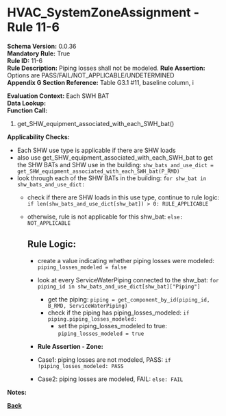 # HVAC_SystemZoneAssignment - Rule 11-6

**Schema Version:** 0.0.36  
**Mandatory Rule:** True  
**Rule ID:** 11-6  
**Rule Description:** Piping losses shall not be modeled. 
**Rule Assertion:** Options are PASS/FAIL/NOT_APPLICABLE/UNDETERMINED  
**Appendix G Section Reference:** Table G3.1 #11, baseline column, i

**Evaluation Context:** Each SWH BAT  
**Data Lookup:**   
**Function Call:**

1. get_SHW_equipment_associated_with_each_SWH_bat()

**Applicability Checks:**
- Each SHW use type is applicable if there are SHW loads
- also use get_SHW_equipment_associated_with_each_SWH_bat to get the SHW BATs and SHW use in the building: `shw_bats_and_use_dict = get_SHW_equipment_associated_with_each_SWH_bat(P_RMD)`
- look through each of the SHW BATs in the building: `for shw_bat in shw_bats_and_use_dict:`
  - check if there are SHW loads in this use type, continue to rule logic: `if len(shw_bats_and_use_dict[shw_bat]) > 0: RULE_APPLICABLE`
  - otherwise, rule is not applicable for this shw_bat: `else: NOT_APPLICABLE`


    ## Rule Logic:
    - create a value indicating whether piping losses were modeled: `piping_losses_modeled = false`
    - look at every ServiceWaterPiping connected to the shw_bat: `for piping_id in shw_bats_and_use_dict[shw_bat]["Piping"]`
      - get the piping: `piping = get_component_by_id(piping_id, B_RMD, ServiceWaterPiping) `
      - check if the piping has piping_losses_modeled: `if piping.piping_losses_modeled:`
        - set the piping_losses_modeled to true: `piping_losses_modeled = true`

    - **Rule Assertion - Zone:**
    - Case1: piping losses are not modeled, PASS: `if !piping_losses_modeled: PASS`
    - Case2: piping losses are modeled, FAIL: `else: FAIL`


**Notes:**

**[Back](../_toc.md)**
